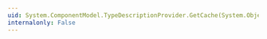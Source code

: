 ```yaml
---
uid: System.ComponentModel.TypeDescriptionProvider.GetCache(System.Object)
internalonly: False
---
```

